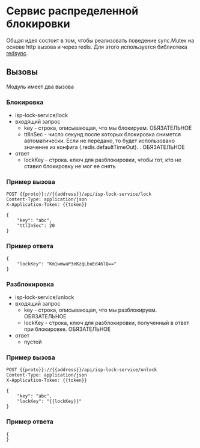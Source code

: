 # Сервис распределенной блокировки

Общая идея состоит в том, чтобы реализовать поведение sync.Mutex на основе http вызова и через redis. Для этого используется библиотека [redsync](github.com/go-redsync/redsync). 

## Вызовы

Модуль имеет два вызова


### Блокировка 

- isp-lock-service/lock
- входящий запрос
  - key - строка, описывающая, что мы блокируем. ОБЯЗАТЕЛЬНОЕ
  - ttlInSec - число секунд после которых блокировка снимется автоматически. Если не передано, то будет использовано значение из конфига (.redis.defaultTimeOut). . ОБЯЗАТЕЛЬНОЕ
- ответ
  - lockKey - строка. ключ для разблокировки, чтобы тот, кто не ставил блокировку не мог ее снять 

### Пример вызова

```
POST {{proto}}://{{address}}/api/isp-lock-service/lock
Content-Type: application/json
X-Application-Token: {{token}}

{
    "key": "abc",
    "ttlInSec": 20
}
```

### Пример ответа

```
{
    "lockKey": "Km1wmwaP3eKzqLbuEd46lQ=="
}
```

### Разблокировка

- isp-lock-service/unlock
- входящий запрос
    - key - строка, описывающая, что мы разблокируем. ОБЯЗАТЕЛЬНОЕ
    - lockKey - строка, ключ для разблокировки, полученный в ответ при блокировке. ОБЯЗАТЕЛЬНОЕ
- ответ
    - пустой

### Пример вызова

```
POST {{proto}}://{{address}}/api/isp-lock-service/unlock
Content-Type: application/json
X-Application-Token: {{token}}

{
    "key": "abc",
    "lockKey": "{{lockKey}}"
}
```

### Пример ответа

```
{
}
```
